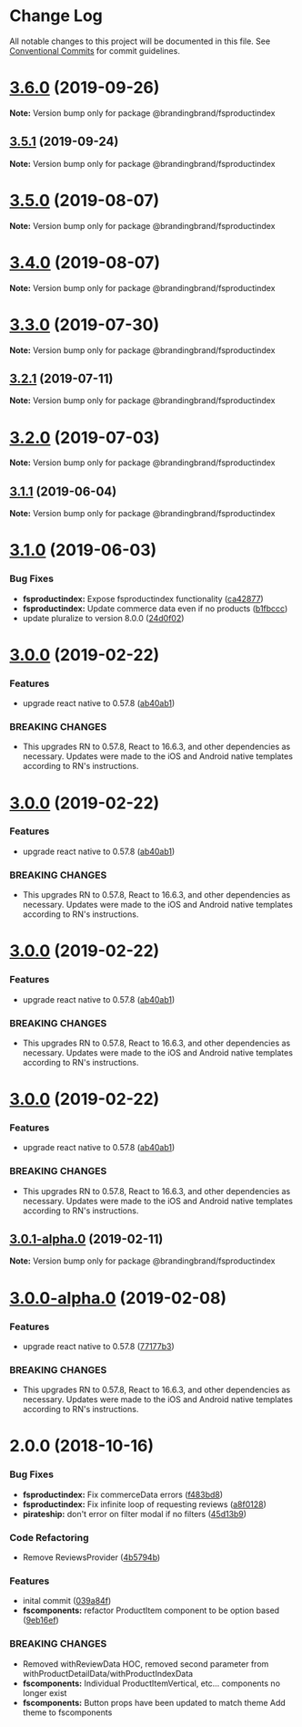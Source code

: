# Change Log

All notable changes to this project will be documented in this file.
See [Conventional Commits](https://conventionalcommits.org) for commit guidelines.

# [3.6.0](https://github.com/brandingbrand/flagship/compare/v3.5.1...v3.6.0) (2019-09-26)

**Note:** Version bump only for package @brandingbrand/fsproductindex





## [3.5.1](https://github.com/brandingbrand/flagship/compare/v3.5.0...v3.5.1) (2019-09-24)

**Note:** Version bump only for package @brandingbrand/fsproductindex





# [3.5.0](https://github.com/brandingbrand/flagship/compare/v3.4.0...v3.5.0) (2019-08-07)

**Note:** Version bump only for package @brandingbrand/fsproductindex





# [3.4.0](https://github.com/brandingbrand/flagship/compare/v3.3.0...v3.4.0) (2019-08-07)

**Note:** Version bump only for package @brandingbrand/fsproductindex





# [3.3.0](https://github.com/brandingbrand/flagship/compare/v3.2.1...v3.3.0) (2019-07-30)

**Note:** Version bump only for package @brandingbrand/fsproductindex





## [3.2.1](https://github.com/brandingbrand/flagship/compare/v3.2.0...v3.2.1) (2019-07-11)

**Note:** Version bump only for package @brandingbrand/fsproductindex





# [3.2.0](https://github.com/brandingbrand/flagship/compare/v3.1.1...v3.2.0) (2019-07-03)

**Note:** Version bump only for package @brandingbrand/fsproductindex





## [3.1.1](https://github.com/brandingbrand/flagship/compare/v3.1.0...v3.1.1) (2019-06-04)

**Note:** Version bump only for package @brandingbrand/fsproductindex





# [3.1.0](https://github.com/brandingbrand/flagship/compare/v3.0.0...v3.1.0) (2019-06-03)


### Bug Fixes

* **fsproductindex:** Expose fsproductindex functionality ([ca42877](https://github.com/brandingbrand/flagship/commit/ca42877))
* **fsproductindex:** Update commerce data even if no products ([b1fbccc](https://github.com/brandingbrand/flagship/commit/b1fbccc))
* update pluralize to version 8.0.0 ([24d0f02](https://github.com/brandingbrand/flagship/commit/24d0f02))





# [3.0.0](https://github.com/brandingbrand/flagship/compare/v2.0.0...v3.0.0) (2019-02-22)


### Features

* upgrade react native to 0.57.8 ([ab40ab1](https://github.com/brandingbrand/flagship/commit/ab40ab1))


### BREAKING CHANGES

* This upgrades RN to 0.57.8, React to 16.6.3, and other dependencies as necessary. Updates were made to the iOS and Android native templates according to RN's instructions.





# [3.0.0](https://github.com/brandingbrand/flagship/compare/v2.0.0...v3.0.0) (2019-02-22)


### Features

* upgrade react native to 0.57.8 ([ab40ab1](https://github.com/brandingbrand/flagship/commit/ab40ab1))


### BREAKING CHANGES

* This upgrades RN to 0.57.8, React to 16.6.3, and other dependencies as necessary. Updates were made to the iOS and Android native templates according to RN's instructions.





# [3.0.0](https://github.com/brandingbrand/flagship/compare/v2.0.0...v3.0.0) (2019-02-22)


### Features

* upgrade react native to 0.57.8 ([ab40ab1](https://github.com/brandingbrand/flagship/commit/ab40ab1))


### BREAKING CHANGES

* This upgrades RN to 0.57.8, React to 16.6.3, and other dependencies as necessary. Updates were made to the iOS and Android native templates according to RN's instructions.





# [3.0.0](https://github.com/brandingbrand/flagship/compare/v2.0.0...v3.0.0) (2019-02-22)


### Features

* upgrade react native to 0.57.8 ([ab40ab1](https://github.com/brandingbrand/flagship/commit/ab40ab1))


### BREAKING CHANGES

* This upgrades RN to 0.57.8, React to 16.6.3, and other dependencies as necessary. Updates were made to the iOS and Android native templates according to RN's instructions.





## [3.0.1-alpha.0](https://github.com/brandingbrand/flagship/compare/v3.0.0-alpha.0...v3.0.1-alpha.0) (2019-02-11)

**Note:** Version bump only for package @brandingbrand/fsproductindex





# [3.0.0-alpha.0](https://github.com/brandingbrand/flagship/compare/v2.0.0...v3.0.0-alpha.0) (2019-02-08)


### Features

* upgrade react native to 0.57.8 ([77177b3](https://github.com/brandingbrand/flagship/commit/77177b3))


### BREAKING CHANGES

* This upgrades RN to 0.57.8, React to 16.6.3, and other dependencies as necessary. Updates were made to the iOS and Android native templates according to RN's instructions.





<a name="2.0.0"></a>
# 2.0.0 (2018-10-16)


### Bug Fixes

* **fsproductindex:** Fix commerceData errors ([f483bd8](https://github.com/brandingbrand/flagship/commit/f483bd8))
* **fsproductindex:** Fix infinite loop of requesting reviews ([a8f0128](https://github.com/brandingbrand/flagship/commit/a8f0128))
* **pirateship:** don't error on filter modal if no filters ([45d13b9](https://github.com/brandingbrand/flagship/commit/45d13b9))


### Code Refactoring

* Remove ReviewsProvider ([4b5794b](https://github.com/brandingbrand/flagship/commit/4b5794b))


### Features

* inital commit ([039a84f](https://github.com/brandingbrand/flagship/commit/039a84f))
* **fscomponents:** refactor ProductItem component to be option based ([9eb16ef](https://github.com/brandingbrand/flagship/commit/9eb16ef))


### BREAKING CHANGES

* Removed withReviewData HOC, removed second parameter from withProductDetailData/withProductIndexData
* **fscomponents:** Individual ProductItemVertical, etc... components no longer exist
* **fscomponents:** Button props have been updated to match theme
Add theme to fscomponents
